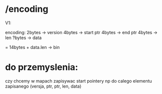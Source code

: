 # /encoding

V1:

encoding:
2bytes -> version
4bytes -> start ptr
4bytes -> end ptr
4bytes -> len
?bytes -> data

= 14bytes + data.len -> bin

# do przemyslenia:
czy chcemy w mapach zapisywac start pointery np do calego elementu zapisanego (versja, ptr, ptr, len, data)